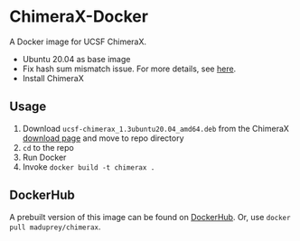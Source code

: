 # ChimeraX-Docker
A Docker image for UCSF ChimeraX.

* Ubuntu 20.04 as base image
* Fix hash sum mismatch issue. For more details, see [here](https://forums.docker.com/t/hash-sum-mismatch-writing-more-data-as-expected/45940/2).
* Install ChimeraX

## Usage
1. Download `ucsf-chimerax_1.3ubuntu20.04_amd64.deb` from the ChimeraX [download page](https://www.rbvi.ucsf.edu/chimerax/download.html) and move to repo directory
2. `cd` to the repo
3. Run Docker
4. Invoke `docker build -t chimerax .`

## DockerHub
A prebuilt version of this image can be found on [DockerHub](https://hub.docker.com/repository/docker/maduprey/chimerax). Or, use `docker pull maduprey/chimerax`.
